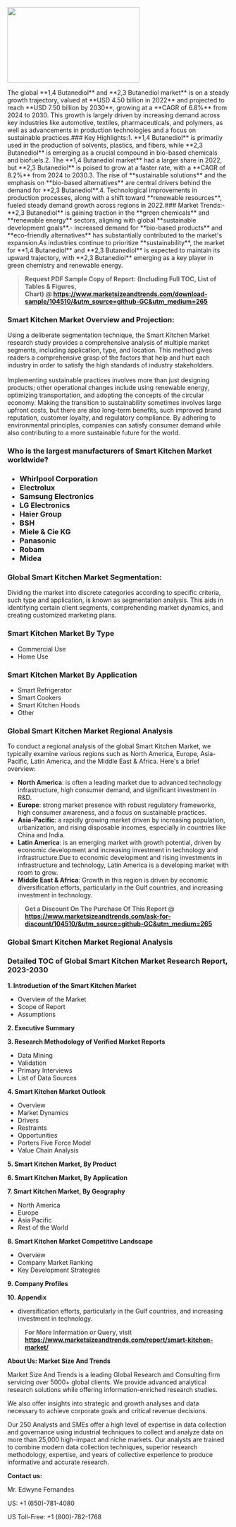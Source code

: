 <p><img class="alignnone size-medium wp-image-20088" src="https://ffe5etoiles.com/wp-content/uploads/2024/12/MST1-300x171.png" alt="" width="300" height="171" /></p>The global **1,4 Butanediol** and **2,3 Butanediol market** is on a steady growth trajectory, valued at **USD 4.50 billion in 2022** and projected to reach **USD 7.50 billion by 2030**, growing at a **CAGR of 6.8%** from 2024 to 2030. This growth is largely driven by increasing demand across key industries like automotive, textiles, pharmaceuticals, and polymers, as well as advancements in production technologies and a focus on sustainable practices.### Key Highlights:1. **1,4 Butanediol** is primarily used in the production of solvents, plastics, and fibers, while **2,3 Butanediol** is emerging as a crucial compound in bio-based chemicals and biofuels.2. The **1,4 Butanediol market** had a larger share in 2022, but **2,3 Butanediol** is poised to grow at a faster rate, with a **CAGR of 8.2%** from 2024 to 2030.3. The rise of **sustainable solutions** and the emphasis on **bio-based alternatives** are central drivers behind the demand for **2,3 Butanediol**.4. Technological improvements in production processes, along with a shift toward **renewable resources**, fueled steady demand growth across regions in 2022.### Market Trends:- **2,3 Butanediol** is gaining traction in the **green chemicals** and **renewable energy** sectors, aligning with global **sustainable development goals**.- Increased demand for **bio-based products** and **eco-friendly alternatives** has substantially contributed to the market's expansion.As industries continue to prioritize **sustainability**, the market for **1,4 Butanediol** and **2,3 Butanediol** is expected to maintain its upward trajectory, with **2,3 Butanediol** emerging as a key player in green chemistry and renewable energy.</p><blockquote id="" class=""><strong>Request PDF Sample Copy of Report: (Including Full TOC, List of Tables &amp; Figures, Chart)&nbsp;@&nbsp;<strong><a href="https://www.marketsizeandtrends.com/download-sample/104510/&utm_source=github-GC&utm_medium=265" target="_blank">https://www.marketsizeandtrends.com/download-sample/104510/&utm_source=github-GC&utm_medium=265</a></strong></strong></blockquote><h3 id="" class="">Smart Kitchen Market&nbsp;Overview and Projection:</h3><p id="" class="">Using a deliberate segmentation technique, the Smart Kitchen Market research study provides a comprehensive analysis of multiple market segments, including application, type, and location. This method gives readers a comprehensive grasp of the factors that help and hurt each industry in order to satisfy the high standards of industry stakeholders. <br /> <br />Implementing sustainable practices involves more than just designing products; other operational changes include using renewable energy, optimizing transportation, and adopting the concepts of the circular economy. Making the transition to sustainability sometimes involves large upfront costs, but there are also long-term benefits, such improved brand reputation, customer loyalty, and regulatory compliance. By adhering to environmental principles, companies can satisfy consumer demand while also contributing to a more sustainable future for the world.</p><h3 id="" class="">Who is the largest manufacturers of&nbsp;Smart Kitchen Market worldwide?</h3><h3 class=""><p><ul><li>Whirlpool Corporation </li><li> Electrolux </li><li> Samsung Electronics </li><li> LG Electronics </li><li> Haier Group </li><li> BSH </li><li> Miele & Cie KG </li><li> Panasonic </li><li> Robam </li><li> Midea</li></ul></p></h3><h3 id="" class="">Global&nbsp;Smart Kitchen Market Segmentation:</h3><p id="" class="">Dividing the market into discrete categories according to specific criteria, such type and application, is known as segmentation analysis. This aids in identifying certain client segments, comprehending market dynamics, and creating customized marketing plans.</p><h3 id="" class="">Smart Kitchen Market&nbsp;By Type</h3><p><p><ul><li>Commercial Use </li><li> Home Use</p></li></ul></p></p><h3 id="" class="">Smart Kitchen Market&nbsp;By Application</h3><p class=""><p><ul><li>Smart Refrigerator </li><li> Smart Cookers </li><li> Smart Kitchen Hoods </li><li> Other</li></ul></p></p><h3 id="" class="">Global Smart Kitchen Market Regional Analysis</h3><p id="" class="">To conduct a regional analysis of the global Smart Kitchen Market, we typically examine various regions such as North America, Europe, Asia-Pacific, Latin America, and the Middle East &amp; Africa. Here's a brief overview:</p><ul><li><strong>North America</strong>: is often a leading market due to advanced technology infrastructure, high consumer demand, and significant investment in R&amp;D.</li><li><strong>Europe</strong>: strong market presence with robust regulatory frameworks, high consumer awareness, and a focus on sustainable practices.</li><li><strong>Asia-Pacific</strong>: a rapidly growing market driven by increasing population, urbanization, and rising disposable incomes, especially in countries like China and India.</li><li><strong>Latin America</strong>: is an emerging market with growth potential, driven by economic development and increasing investment in technology and infrastructure.Due to economic development and rising investments in infrastructure and technology, Latin America is a developing market with room to grow.</li><li><strong>Middle East &amp; Africa</strong>: Growth in this region is driven by economic diversification efforts, particularly in the Gulf countries, and increasing investment in technology.</li></ul><blockquote id="" class=""><strong>Get a Discount On The Purchase Of This Report @ <strong><a href="https://www.marketsizeandtrends.com/ask-for-discount/104510/&utm_source=github-GC&utm_medium=265" target="_blank">https://www.marketsizeandtrends.com/ask-for-discount/104510/&utm_source=github-GC&utm_medium=265</a></strong></strong></blockquote><h3 id="" class="">Global Smart Kitchen Market Regional Analysis</h3><h3 id="" class="">Detailed TOC of Global Smart Kitchen Market Research Report, 2023-2030</h3><p id="" class=""><strong>1. Introduction of the Smart Kitchen Market</strong></p><ul><li>Overview of the Market</li><li>Scope of Report</li><li>Assumptions</li></ul><p id="" class=""><strong>2. Executive Summary</strong></p><p id="" class=""><strong>3. Research Methodology of Verified Market Reports</strong></p><ul><li>Data Mining</li><li>Validation</li><li>Primary Interviews</li><li>List of Data Sources</li></ul><p id="" class=""><strong>4. Smart Kitchen Market Outlook</strong></p><ul><li>Overview</li><li>Market Dynamics</li><li>Drivers</li><li>Restraints</li><li>Opportunities</li><li>Porters Five Force Model</li><li>Value Chain Analysis</li></ul><p id="" class=""><strong>5. Smart Kitchen Market, By Product</strong></p><p id="" class=""><strong>6. Smart Kitchen Market, By Application</strong></p><p id="" class=""><strong>7. Smart Kitchen Market, By Geography</strong></p><ul><li>North America</li><li>Europe</li><li>Asia Pacific</li><li>Rest of the World</li></ul><p id="" class=""><strong>8. Smart Kitchen Market Competitive Landscape</strong></p><ul><li>Overview</li><li>Company Market Ranking</li><li>Key Development Strategies</li></ul><p id="" class=""><strong>9. Company Profiles</strong></p><p id="" class=""><strong>10. Appendix</strong></p><ul><li>diversification efforts, particularly in the Gulf countries, and increasing investment in technology.</li></ul><blockquote id="" class=""><strong>For More Information or Query, visit <strong><strong><a href="https://www.marketsizeandtrends.com/report/smart-kitchen-market/" target="_blank">https://www.marketsizeandtrends.com/report/smart-kitchen-market/</a></strong></strong></strong></blockquote><p id="" class=""><strong>About Us: Market Size And Trends</strong></p><p id="" class="">Market Size And Trends is a leading Global Research and Consulting firm servicing over 5000+ global clients. We provide advanced analytical research solutions while offering information-enriched research studies.</p><p id="" class="">We also offer insights into strategic and growth analyses and data necessary to achieve corporate goals and critical revenue decisions.</p><p id="" class="">Our 250 Analysts and SMEs offer a high level of expertise in data collection and governance using industrial techniques to collect and analyze data on more than 25,000 high-impact and niche markets. Our analysts are trained to combine modern data collection techniques, superior research methodology, expertise, and years of collective experience to produce informative and accurate research.</p><p id="" class=""><strong>Contact us:</strong></p><p id="" class="">Mr. Edwyne Fernandes</p><p id="" class="">US: +1 (650)-781-4080</p><p id="" class="">US Toll-Free: +1 (800)-782-1768</p>
